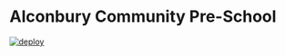 # Alconbury Community Pre-School

[![deploy](https://github.com/alconburypreschool/alconburypreschool.org.uk/actions/workflows/pages/pages-build-deployment/badge.svg?branch=main)](https://github.com/alconburypreschool/alconburypreschool.org.uk/actions/workflows/pages/pages-build-deployment)


